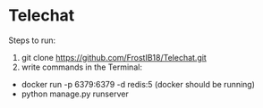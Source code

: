 # Telechat
Steps to run:
1. git clone https://github.com/FrostIB18/Telechat.git
2. write commands in the Terminal:
- docker run -p 6379:6379 -d redis:5 (docker should be running)
- python manage.py runserver
